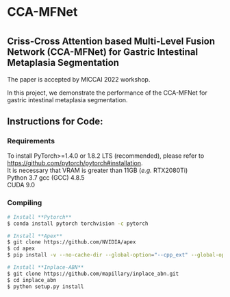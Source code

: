 
# CCA-MFNet

# 
## Criss-Cross Attention based Multi-Level Fusion Network (CCA-MFNet) for Gastric Intestinal Metaplasia Segmentation 

The paper is accepted by MICCAI 2022 workshop. 

In this project, we demonstrate the performance of the CCA-MFNet for gastric intestinal metaplasia segmentation.

  

## Instructions for Code:
### Requirements

To install PyTorch>=1.4.0 or 1.8.2 LTS (recommended), please refer to https://github.com/pytorch/pytorch#installation.   
It is necessary that VRAM is greater than 11GB (_e.g._ RTX2080Ti)  
Python 3.7 
gcc (GCC) 4.8.5  
CUDA 9.0  

### Compiling

```bash
# Install **Pytorch**
$ conda install pytorch torchvision -c pytorch

# Install **Apex**
$ git clone https://github.com/NVIDIA/apex
$ cd apex
$ pip install -v --no-cache-dir --global-option="--cpp_ext" --global-option="--cuda_ext" ./

# Install **Inplace-ABN**
$ git clone https://github.com/mapillary/inplace_abn.git
$ cd inplace_abn
$ python setup.py install
```
